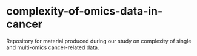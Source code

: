 # complexity-of-omics-data-in-cancer
Repository for material produced during our study on complexity of single and multi-omics cancer-related data.
